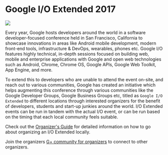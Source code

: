 # Google I/O Extended 2017

![](https://github.com/gdg-wisdom/wisdom-2017/blob/master/Google-IO-2016.jpg)

Every year, Google hosts developers around the world in a software developer-focused conference held in San Francisco, California to showcase innovations in areas like Android mobile development, modern front-end tools, infrastructure & DevOps, wearables, phones etc. 
Google I/O features highly technical, in-depth sessions focused on building web, mobile and enterprise applications with Google and open web technologies such as Android, Chrome, Chrome OS, Google APIs, Google Web Toolkit, App Engine, and more.

To extend this to developers who are unable to attend the event on-site, and reach out to various communities, Google has created an initiative which helps augmenting this conference through various communities like the Google Developer Groups, Google Business Groups etc, titled as `Google I/O Extended` to different locations through interested organizers for the benefit of developers, students and start-up junkies around the world. I/O Extended events can be run in tandem with the actual I/O event, or can be run based on the timing that each local community feels suitable.

Check out the [Organizer's Guide](https://docs.google.com/presentation/d/1rUwLzz3-Hgcs9eu1uph4En1FUCcpTQspw-xpK4Kaoms/pub?slide=id.g62811f3b0_18) for detailed information on how to go about organizing an I/O Extended locally.

Join the organizers [G+ community for organizers](https://plus.google.com/communities/117237720017114370989) to connect to other organizers.







